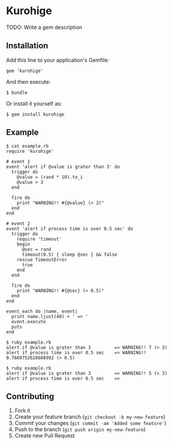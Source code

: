 # Kurohige

TODO: Write a gem description

## Installation

Add this line to your application's Gemfile:

    gem 'kurohige'

And then execute:

    $ bundle

Or install it yourself as:

    $ gem install kurohige

## Example

    $ cat example.rb
    require 'kurohige'
    
    # event 1
    event 'alert if @value is grater than 3' do
      trigger do
        @value = (rand * 10).to_i
        @value > 3
      end
    
      fire do
        print "WARNING!! #{@value} (> 3)"
      end
    end
    
    # event 2
    event 'alert if process time is over 0.5 sec' do
      trigger do
        require 'timeout'
        begin
          @sec = rand
          timeout(0.5) { sleep @sec } && false
        rescue TimeoutError
          true
        end
      end
    
      fire do
        print "WARNING!! #{@sec} (> 0.5)"
      end
    end
    
    event_each do |name, event|
      print name.ljust(40) + ' => '
      event.execute
      puts
    end
    
    $ ruby example.rb
    alert if @value is grater than 3         => WARNING!! 7 (> 3)
    alert if process time is over 0.5 sec    => WARNING!! 0.7669752628608992 (> 0.5)
    
    $ ruby example.rb
    alert if @value is grater than 3         => WARNING!! 5 (> 3)
    alert if process time is over 0.5 sec    =>

## Contributing

1. Fork it
2. Create your feature branch (`git checkout -b my-new-feature`)
3. Commit your changes (`git commit -am 'Added some feature'`)
4. Push to the branch (`git push origin my-new-feature`)
5. Create new Pull Request
